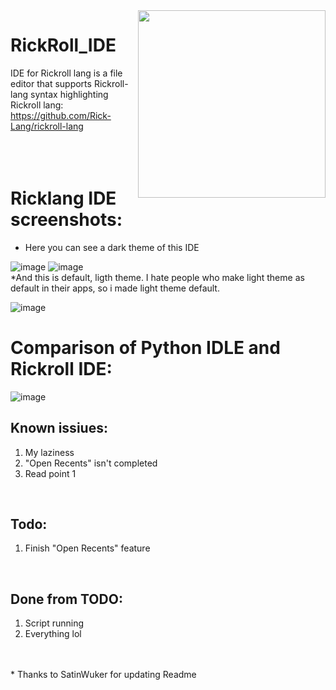 <img src="https://cdn.discordapp.com/attachments/915761717970096130/959888456673275924/icon.png" align="right" width="300" height="300"/>

# RickRoll_IDE

IDE for Rickroll lang is a file editor that supports Rickroll-lang syntax highlighting
<br>
Rickroll lang: https://github.com/Rick-Lang/rickroll-lang
<br>
<br>
<br>
<br>
# Ricklang IDE screenshots:
* Here you can see a dark theme of this IDE

![image](https://user-images.githubusercontent.com/74973491/218076935-7a0aa482-2769-4100-b557-c5ef529a012e.png)
![image](https://user-images.githubusercontent.com/74973491/218076989-6383c638-068f-4350-acb9-91aeb6af890e.png)
<br>
*And this is default, ligth theme. I hate people who make light theme as default in their apps, so i made light theme default.

![image](https://user-images.githubusercontent.com/74973491/218077070-780897a0-755a-41d3-a275-b006359930d8.png)
<br>

# Comparison of Python IDLE and Rickroll IDE:
![image](https://user-images.githubusercontent.com/74973491/206922574-81450384-8633-4ab1-b851-fc5378d6966c.png)

## Known issiues:
1. My laziness
2. "Open Recents" isn't completed
3. Read point 1
<br>

## Todo:
1. Finish "Open Recents" feature

<br>

## Done from TODO:
1. Script running
2. Everything lol
<br>
<br>
* Thanks to SatinWuker for updating Readme

